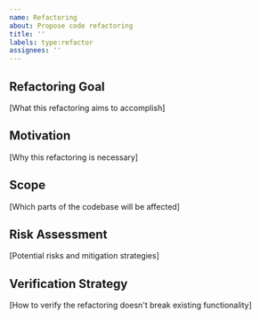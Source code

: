 ```yaml
---
name: Refactoring
about: Propose code refactoring
title: ''
labels: type:refactor
assignees: ''
---
```


## Refactoring Goal
[What this refactoring aims to accomplish]

## Motivation
[Why this refactoring is necessary]

## Scope
[Which parts of the codebase will be affected]

## Risk Assessment
[Potential risks and mitigation strategies]

## Verification Strategy
[How to verify the refactoring doesn't break existing functionality]